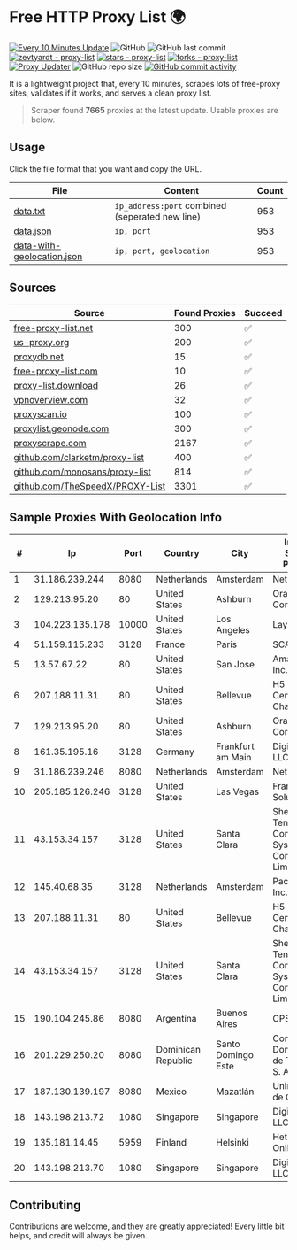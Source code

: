 
# Free HTTP Proxy List 🌍

[![Every 10 Minutes Update](https://github.com/mertguvencli/http-proxy-list/actions/workflows/main.yml/badge.svg?branch=main)](https://github.com/mertguvencli/http-proxy-list/actions/workflows/main.yml)
![GitHub](https://img.shields.io/github/license/mertguvencli/http-proxy-list)
![GitHub last commit](https://img.shields.io/github/last-commit/mertguvencli/http-proxy-list)
[![zevtyardt - proxy-list](https://img.shields.io/static/v1?label=zevtyardt&message=proxy-list&color=blue&logo=github)](https://github.com/zevtyardt/proxy-list "Go to GitHub repo")
[![stars - proxy-list](https://img.shields.io/github/stars/zevtyardt/proxy-list?style=social)](https://github.com/zevtyardt/proxy-list)
[![forks - proxy-list](https://img.shields.io/github/forks/zevtyardt/proxy-list?style=social)](https://github.com/zevtyardt/proxy-list)
[![Proxy Updater](https://github.com/zevtyardt/proxy-list/workflows/Proxy%20Updater/badge.svg)](https://github.com/zevtyardt/proxy-list/actions?query=workflow:"Proxy+Updater")
![GitHub repo size](https://img.shields.io/github/repo-size/zevtyardt/proxy-list)
[![GitHub commit activity](https://img.shields.io/github/commit-activity/m/zevtyardt/proxy-list?logo=commits)](https://github.com/zevtyardt/proxy-list/commits/main)

It is a lightweight project that, every 10 minutes, scrapes lots of free-proxy sites, validates if it works, and serves a clean proxy list.

> Scraper found **7665** proxies at the latest update. Usable proxies are below.

## Usage

Click the file format that you want and copy the URL.

|File|Content|Count|
|----|-------|-----|
|[data.txt](https://raw.githubusercontent.com/mertguvencli/http-proxy-list/main/proxy-list/data.txt)|`ip_address:port` combined (seperated new line)|953|
|[data.json](https://raw.githubusercontent.com/mertguvencli/http-proxy-list/main/proxy-list/data.json)|`ip, port`|953|
|[data-with-geolocation.json](https://raw.githubusercontent.com/mertguvencli/http-proxy-list/main/proxy-list/data-with-geolocation.json)|`ip, port, geolocation`|953|

## Sources

|Source|Found Proxies|Succeed|
|------|-------------|-------|
|[free-proxy-list.net](https://free-proxy-list.net)|300|✅|
|[us-proxy.org](https://www.us-proxy.org)|200|✅|
|[proxydb.net](http://proxydb.net)|15|✅|
|[free-proxy-list.com](https://free-proxy-list.com/?page=&port=&type%5B%5D=http&type%5B%5D=https&up_time=0&search=Search)|10|✅|
|[proxy-list.download](https://www.proxy-list.download/HTTP)|26|✅|
|[vpnoverview.com](https://vpnoverview.com/privacy/anonymous-browsing/free-proxy-servers)|32|✅|
|[proxyscan.io](https://www.proxyscan.io)|100|✅|
|[proxylist.geonode.com](https://proxylist.geonode.com/api/proxy-list?limit=300&page=1&sort_by=lastChecked&sort_type=desc&protocols=http,https)|300|✅|
|[proxyscrape.com](https://api.proxyscrape.com/v2/?request=displayproxies&protocol=http&timeout=10000&country=all&ssl=all&anonymity=all)|2167|✅|
|[github.com/clarketm/proxy-list](https://raw.githubusercontent.com/clarketm/proxy-list/master/proxy-list-raw.txt)|400|✅|
|[github.com/monosans/proxy-list](https://raw.githubusercontent.com/monosans/proxy-list/main/proxies/http.txt)|814|✅|
|[github.com/TheSpeedX/PROXY-List](https://raw.githubusercontent.com/TheSpeedX/PROXY-List/master/http.txt)|3301|✅|


## Sample Proxies With Geolocation Info

|#|Ip|Port|Country|City|Internet Service Provider|
|-|--|----|-------|----|-------------------------|
|1|31.186.239.244|8080|Netherlands|Amsterdam|NetSkope Inc|
|2|129.213.95.20|80|United States|Ashburn|Oracle Corporation|
|3|104.223.135.178|10000|United States|Los Angeles|LayerHost|
|4|51.159.115.233|3128|France|Paris|SCALEWAY|
|5|13.57.67.22|80|United States|San Jose|Amazon.com, Inc.|
|6|207.188.11.31|80|United States|Bellevue|H5 Data Centers - Chandler LLC|
|7|129.213.95.20|80|United States|Ashburn|Oracle Corporation|
|8|161.35.195.16|3128|Germany|Frankfurt am Main|DigitalOcean, LLC|
|9|31.186.239.246|8080|Netherlands|Amsterdam|NetSkope Inc|
|10|205.185.126.246|3128|United States|Las Vegas|FranTech Solutions|
|11|43.153.34.157|3128|United States|Santa Clara|Shenzhen Tencent Computer Systems Company Limited|
|12|145.40.68.35|3128|Netherlands|Amsterdam|Packet Host, Inc.|
|13|207.188.11.31|80|United States|Bellevue|H5 Data Centers - Chandler LLC|
|14|43.153.34.157|3128|United States|Santa Clara|Shenzhen Tencent Computer Systems Company Limited|
|15|190.104.245.86|8080|Argentina|Buenos Aires|CPS|
|16|201.229.250.20|8080|Dominican Republic|Santo Domingo Este|Compañía Dominicana de Teléfonos S. A.|
|17|187.130.139.197|8080|Mexico|Mazatlán|Uninet S.A. de C.V.|
|18|143.198.213.72|1080|Singapore|Singapore|DigitalOcean, LLC|
|19|135.181.14.45|5959|Finland|Helsinki|Hetzner Online GmbH|
|20|143.198.213.70|1080|Singapore|Singapore|DigitalOcean, LLC|



## Contributing

Contributions are welcome, and they are greatly appreciated! Every
little bit helps, and credit will always be given.

